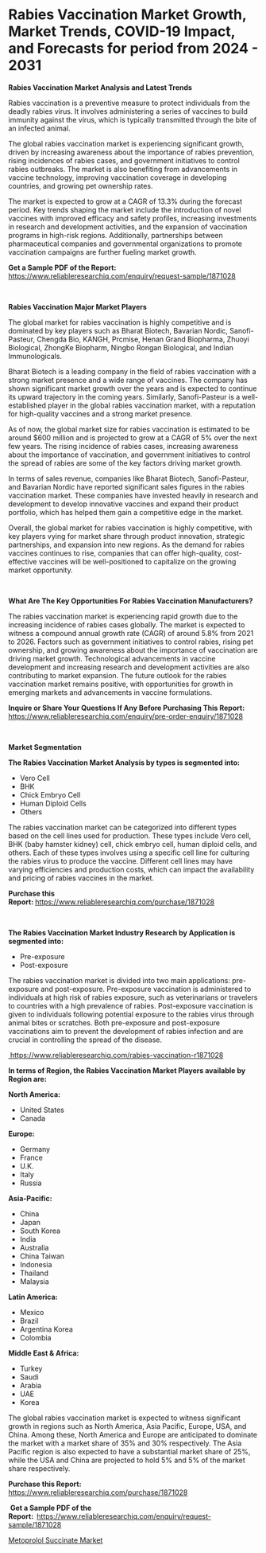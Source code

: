 <p><h1>Rabies Vaccination Market Growth, Market Trends, COVID-19 Impact, and Forecasts for period from 2024 - 2031</h1></p><p><strong>Rabies Vaccination Market Analysis and Latest Trends</strong></p>
<p><p>Rabies vaccination is a preventive measure to protect individuals from the deadly rabies virus. It involves administering a series of vaccines to build immunity against the virus, which is typically transmitted through the bite of an infected animal.</p><p>The global rabies vaccination market is experiencing significant growth, driven by increasing awareness about the importance of rabies prevention, rising incidences of rabies cases, and government initiatives to control rabies outbreaks. The market is also benefiting from advancements in vaccine technology, improving vaccination coverage in developing countries, and growing pet ownership rates.</p><p>The market is expected to grow at a CAGR of 13.3% during the forecast period. Key trends shaping the market include the introduction of novel vaccines with improved efficacy and safety profiles, increasing investments in research and development activities, and the expansion of vaccination programs in high-risk regions. Additionally, partnerships between pharmaceutical companies and governmental organizations to promote vaccination campaigns are further fueling market growth.</p></p>
<p><strong>Get a Sample PDF of the Report:&nbsp;</strong> <a href="https://www.reliableresearchiq.com/enquiry/request-sample/1871028">https://www.reliableresearchiq.com/enquiry/request-sample/1871028</a></p>
<p>&nbsp;</p>
<p><strong>Rabies Vaccination Major Market Players</strong></p>
<p><p>The global market for rabies vaccination is highly competitive and is dominated by key players such as Bharat Biotech, Bavarian Nordic, Sanofi-Pasteur, Chengda Bio, KANGH, Prcmise, Henan Grand Biopharma, Zhuoyi Biological, ZhongKe Biopharm, Ningbo Rongan Biological, and Indian Immunologicals.</p><p>Bharat Biotech is a leading company in the field of rabies vaccination with a strong market presence and a wide range of vaccines. The company has shown significant market growth over the years and is expected to continue its upward trajectory in the coming years. Similarly, Sanofi-Pasteur is a well-established player in the global rabies vaccination market, with a reputation for high-quality vaccines and a strong market presence.</p><p>As of now, the global market size for rabies vaccination is estimated to be around $600 million and is projected to grow at a CAGR of 5% over the next few years. The rising incidence of rabies cases, increasing awareness about the importance of vaccination, and government initiatives to control the spread of rabies are some of the key factors driving market growth.</p><p>In terms of sales revenue, companies like Bharat Biotech, Sanofi-Pasteur, and Bavarian Nordic have reported significant sales figures in the rabies vaccination market. These companies have invested heavily in research and development to develop innovative vaccines and expand their product portfolio, which has helped them gain a competitive edge in the market.</p><p>Overall, the global market for rabies vaccination is highly competitive, with key players vying for market share through product innovation, strategic partnerships, and expansion into new regions. As the demand for rabies vaccines continues to rise, companies that can offer high-quality, cost-effective vaccines will be well-positioned to capitalize on the growing market opportunity.</p></p>
<p>&nbsp;</p>
<p><strong>What Are The Key Opportunities For Rabies Vaccination Manufacturers?</strong></p>
<p><p>The rabies vaccination market is experiencing rapid growth due to the increasing incidence of rabies cases globally. The market is expected to witness a compound annual growth rate (CAGR) of around 5.8% from 2021 to 2026. Factors such as government initiatives to control rabies, rising pet ownership, and growing awareness about the importance of vaccination are driving market growth. Technological advancements in vaccine development and increasing research and development activities are also contributing to market expansion. The future outlook for the rabies vaccination market remains positive, with opportunities for growth in emerging markets and advancements in vaccine formulations.</p></p>
<p><strong>Inquire or Share Your Questions If Any Before Purchasing This Report:</strong> <a href="https://www.reliableresearchiq.com/enquiry/pre-order-enquiry/1871028">https://www.reliableresearchiq.com/enquiry/pre-order-enquiry/1871028</a></p>
<p>&nbsp;</p>
<p><strong>Market Segmentation</strong></p>
<p><strong>The Rabies Vaccination Market Analysis by types is segmented into:</strong></p>
<p><ul><li>Vero Cell</li><li>BHK</li><li>Chick Embryo Cell</li><li>Human Diploid Cells</li><li>Others</li></ul></p>
<p><p>The rabies vaccination market can be categorized into different types based on the cell lines used for production. These types include Vero cell, BHK (baby hamster kidney) cell, chick embryo cell, human diploid cells, and others. Each of these types involves using a specific cell line for culturing the rabies virus to produce the vaccine. Different cell lines may have varying efficiencies and production costs, which can impact the availability and pricing of rabies vaccines in the market.</p></p>
<p><strong>Purchase this Report:&nbsp;</strong><a href="https://www.reliableresearchiq.com/purchase/1871028">https://www.reliableresearchiq.com/purchase/1871028</a></p>
<p>&nbsp;</p>
<p><strong>The Rabies Vaccination Market Industry Research by Application is segmented into:</strong></p>
<p><ul><li>Pre-exposure</li><li>Post-exposure</li></ul></p>
<p><p>The rabies vaccination market is divided into two main applications: pre-exposure and post-exposure. Pre-exposure vaccination is administered to individuals at high risk of rabies exposure, such as veterinarians or travelers to countries with a high prevalence of rabies. Post-exposure vaccination is given to individuals following potential exposure to the rabies virus through animal bites or scratches. Both pre-exposure and post-exposure vaccinations aim to prevent the development of rabies infection and are crucial in controlling the spread of the disease.</p></p>
<p><a href="https://www.reliableresearchiq.com/rabies-vaccination-r1871028">&nbsp;https://www.reliableresearchiq.com/rabies-vaccination-r1871028</a></p>
<p><strong>In terms of Region, the Rabies Vaccination Market Players available by Region are:</strong></p>
<p>
    <p> <strong> North America: </strong>
        <ul>
            <li>United States</li>
            <li>Canada</li>
        </ul>
        </p> 
    <p> <strong> Europe: </strong>
        <ul>
            <li>Germany</li>
            <li>France</li>
            <li>U.K.</li>
            <li>Italy</li>
            <li>Russia</li>
        </ul>
        </p> 
    <p> <strong> Asia-Pacific: </strong>
        <ul>
            <li>China</li>
            <li>Japan</li>
            <li>South Korea</li>
            <li>India</li>
            <li>Australia</li>
            <li>China Taiwan</li>
            <li>Indonesia</li>
            <li>Thailand</li>
            <li>Malaysia</li>
        </ul>
        </p> 
    <p> <strong> Latin America: </strong>
        <ul>
            <li>Mexico</li>
            <li>Brazil</li>
            <li>Argentina Korea</li>
            <li>Colombia</li>
        </ul>
        </p> 
    <p> <strong> Middle East & Africa: </strong>
        <ul>
            <li>Turkey</li>
            <li>Saudi</li>
            <li>Arabia</li>
            <li>UAE</li>
            <li>Korea</li>
        </ul>
    </p>
    </p>
<p><p>The global rabies vaccination market is expected to witness significant growth in regions such as North America, Asia Pacific, Europe, USA, and China. Among these, North America and Europe are anticipated to dominate the market with a market share of 35% and 30% respectively. The Asia Pacific region is also expected to have a substantial market share of 25%, while the USA and China are projected to hold 5% and 5% of the market share respectively.</p></p>
<p><strong>Purchase this Report: </strong><a href="https://www.reliableresearchiq.com/purchase/1871028">https://www.reliableresearchiq.com/purchase/1871028</a></p>
<p>&nbsp;<strong>Get a Sample PDF of the Report:&nbsp;&nbsp;</strong><a href="https://www.reliableresearchiq.com/enquiry/request-sample/1871028">https://www.reliableresearchiq.com/enquiry/request-sample/1871028</a></p>
<p><strong></strong></p>
<p><p><a href="https://github.com/jakobeblake56/Market-Research-Report-List-1/blob/main/metoprolol-succinate-market.md">Metoprolol Succinate Market</a></p></p>